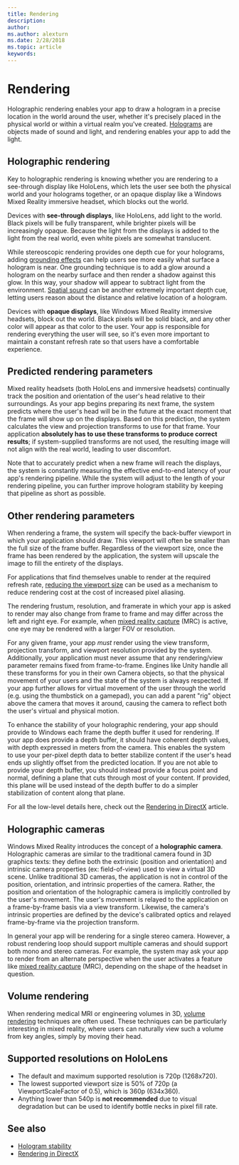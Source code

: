 ```yaml
---
title: Rendering
description: 
author: 
ms.author: alexturn
ms.date: 2/28/2018
ms.topic: article
keywords: 
---
```




# Rendering

Holographic rendering enables your app to draw a hologram in a precise location in the world around the user, whether it's precisely placed in the physical world or within a virtual realm you've created. [Holograms](hologram.md) are objects made of sound and light, and rendering enables your app to add the light.

## Holographic rendering

Key to holographic rendering is knowing whether you are rendering to a see-through display like HoloLens, which lets the user see both the physical world and your holograms together, or an opaque display like a Windows Mixed Reality immersive headset, which blocks out the world.

Devices with **see-through displays**, like HoloLens, add light to the world. Black pixels will be fully transparent, while brighter pixels will be increasingly opaque. Because the light from the displays is added to the light from the real world, even white pixels are somewhat translucent.

While stereoscopic rendering provides one depth cue for your holograms, adding [grounding effects](interaction-fundamentals.md) can help users see more easily what surface a hologram is near. One grounding technique is to add a glow around a hologram on the nearby surface and then render a shadow against this glow. In this way, your shadow will appear to subtract light from the environment. [Spatial sound](spatial-sound.md) can be another extremely important depth cue, letting users reason about the distance and relative location of a hologram.

Devices with **opaque displays**, like Windows Mixed Reality immersive headsets, block out the world. Black pixels will be solid black, and any other color will appear as that color to the user. Your app is responsible for rendering everything the user will see, so it's even more important to maintain a constant refresh rate so that users have a comfortable experience.

## Predicted rendering parameters

Mixed reality headsets (both HoloLens and immersive headsets) continually track the position and orientation of the user's head relative to their surroundings. As your app begins preparing its next frame, the system predicts where the user's head will be in the future at the exact moment that the frame will show up on the displays. Based on this prediction, the system calculates the view and projection transforms to use for that frame. Your application **absolutely has to use these transforms to produce correct results**; if system-supplied transforms are not used, the resulting image will not align with the real world, leading to user discomfort.

Note that to accurately predict when a new frame will reach the displays, the system is constantly measuring the effective end-to-end latency of your app's rendering pipeline. While the system will adjust to the length of your rendering pipeline, you can further improve hologram stability by keeping that pipeline as short as possible.

## Other rendering parameters

When rendering a frame, the system will specify the back-buffer viewport in which your application should draw. This viewport will often be smaller than the full size of the frame buffer. Regardless of the viewport size, once the frame has been rendered by the application, the system will upscale the image to fill the entirety of the displays.

For applications that find themselves unable to render at the required refresh rate, [reducing the viewport size](https://docs.microsoft.com/en-us/uwp/api/Windows.Graphics.Holographic.HolographicCamera#Windows_Graphics_Holographic_HolographicCamera_ViewportScaleFactor) can be used as a mechanism to reduce rendering cost at the cost of increased pixel aliasing.

The rendering frustum, resolution, and framerate in which your app is asked to render may also change from frame to frame and may differ across the left and right eye. For example, when [mixed reality capture](mixed-reality-capture.md) (MRC) is active, one eye may be rendered with a larger FOV or resolution.

For any given frame, your app *must* render using the view transform, projection transform, and viewport resolution provided by the system. Additionally, your application must never assume that any rendering/view parameter remains fixed from frame-to-frame. Engines like Unity handle all these transforms for you in their own Camera objects, so that the physical movement of your users and the state of the system is always respected. If your app further allows for virtual movement of the user through the world (e.g. using the thumbstick on a gamepad), you can add a parent "rig" object above the camera that moves it around, causing the camera to reflect both the user's virtual and physical motion.

To enhance the stability of your holographic rendering, your app should provide to Windows each frame the depth buffer it used for rendering. If your app does provide a depth buffer, it should have coherent depth values, with depth expressed in meters from the camera. This enables the system to use your per-pixel depth data to better stabilize content if the user's head ends up slightly offset from the predicted location. If you are not able to provide your depth buffer, you should instead provide a focus point and normal, defining a plane that cuts through most of your content. If provided, this plane will be used instead of the depth buffer to do a simpler stabilization of content along that plane.

For all the low-level details here, check out the [Rendering in DirectX](rendering-in-directx.md) article.

## Holographic cameras

Windows Mixed Reality introduces the concept of a **holographic camera**. Holographic cameras are similar to the traditional camera found in 3D graphics texts: they define both the extrinsic (position and orientation) and intrinsic camera properties (ex: field-of-view) used to view a virtual 3D scene. Unlike traditional 3D cameras, the application is not in control of the position, orientation, and intrinsic properties of the camera. Rather, the position and orientation of the holographic camera is implicitly controlled by the user's movement. The user's movement is relayed to the application on a frame-by-frame basis via a view transform. Likewise, the camera's intrinsic properties are defined by the device's calibrated optics and relayed frame-by-frame via the projection transform.

In general your app will be rendering for a single stereo camera. However, a robust rendering loop should support multiple cameras and should support both mono and stereo cameras. For example, the system may ask your app to render from an alternate perspective when the user activates a feature like [mixed reality capture](mixed-reality-capture.md) (MRC), depending on the shape of the headset in question.

## Volume rendering

When rendering medical MRI or engineering volumes in 3D, [volume rendering](volume-rendering.md) techniques are often used. These techniques can be particularly interesting in mixed reality, where users can naturally view such a volume from key angles, simply by moving their head.

## Supported resolutions on HoloLens
* The default and maximum supported resolution is 720p (1268x720).
* The lowest supported viewport size is 50% of 720p (a ViewportScaleFactor of 0.5), which is 360p (634x360).
* Anything lower than 540p is **not recommended** due to visual degradation but can be used to identify bottle necks in pixel fill rate.

## See also
* [Hologram stability](hologram-stability.md)
* [Rendering in DirectX](rendering-in-directx.md)